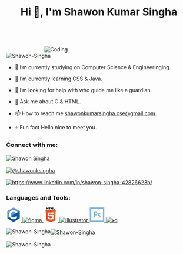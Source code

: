 <h1 align="center">Hi 👋, I'm Shawon Kumar Singha</h1><br>
<h3 align="center"></h3><br>

<img align="right" alt="Coding" width="400" src="https://i.pinimg.com/originals/f1/e7/34/f1e734f9cade86fe737a9aa404ad5677.gif">

<p align="left"> <img src="https://komarev.com/ghpvc/?username=Shawon-Singha&label=Profile%20views&color=0e75b6&style=flat" alt="Shawon-Singha" /> </p>

-  🔭 I’m currently studying on Computer Science & Engineeringing.<br>

- 🌱 I’m currently learning CSS & Java.<br>

- 🤝 I’m looking for help with who guide me like a guardian.<br>

- 💬 Ask me about C & HTML.<br>

- 📫 How to reach me shawonkumarsingha.cse@gmail.com.<br>

- ⚡ Fun fact Hello nice to meet you.<br>

<h3 align="left">Connect with me:</h3>
<p align="left">
<a href="https://www.facebook.com/shawon.singha.3" target="blank"><img align="center" src="https://raw.githubusercontent.com/rahuldkjain/github-profile-readme-generator/master/src/images/icons/Social/facebook.svg" alt="Shawon Singha" height="30" width="40" /></a>

<a href="https://twitter.com/@shawonksingha" target="blank"><img align="center" src="https://raw.githubusercontent.com/rahuldkjain/github-profile-readme-generator/master/src/images/icons/Social/twitter.svg" alt="@shawonksingha" height="30" width="40" /></a>

<a href="https://www.linkedin.com/in/shawon-singha-42826623b/" target="blank"><img align="center" src="https://raw.githubusercontent.com/rahuldkjain/github-profile-readme-generator/master/src/images/icons/Social/linked-in-alt.svg" alt="https://www.linkedin.com/in/shawon-singha-42826623b/" height="30" width="40" /></a>
</p>

<h3 align="left">Languages and Tools:</h3>
<p align="left"> <a href="https://www.cprogramming.com/" target="_blank" rel="noreferrer"> <img src="https://raw.githubusercontent.com/devicons/devicon/master/icons/c/c-original.svg" alt="c" width="40" height="40"/> </a> <a href="https://www.figma.com/" target="_blank" rel="noreferrer"> <img src="https://www.vectorlogo.zone/logos/figma/figma-icon.svg" alt="figma" width="40" height="40"/> </a> <a href="https://www.w3.org/html/" target="_blank" rel="noreferrer"> <img src="https://raw.githubusercontent.com/devicons/devicon/master/icons/html5/html5-original-wordmark.svg" alt="html5" width="40" height="40"/> </a> <a href="https://www.adobe.com/in/products/illustrator.html" target="_blank" rel="noreferrer"> <img src="https://www.vectorlogo.zone/logos/adobe_illustrator/adobe_illustrator-icon.svg" alt="illustrator" width="40" height="40"/> </a> <a href="https://www.photoshop.com/en" target="_blank" rel="noreferrer"> <img src="https://raw.githubusercontent.com/devicons/devicon/master/icons/photoshop/photoshop-line.svg" alt="photoshop" width="40" height="40"/> </a> <a href="https://www.adobe.com/products/xd.html" target="_blank" rel="noreferrer"> <img src="https://cdn.worldvectorlogo.com/logos/adobe-xd.svg" alt="xd" width="40" height="40"/> </a> </p>

<p><img align="left" src="https://github-readme-stats.vercel.app/api/top-langs?username=Shawon-Singha&show_icons=true&locale=en&layout=compact" alt="Shawon-Singha" /></p>

<p><img align="center" src="https://github-readme-stats.vercel.app/api?username=Shawon-Singha&show_icons=true&locale=en" alt="Shawon-Singha" /></p>

<p><img align="center" src="https://github-readme-streak-stats.herokuapp.com/?user=Shawon-Singha&" alt="Shawon-Singha" /></p>



